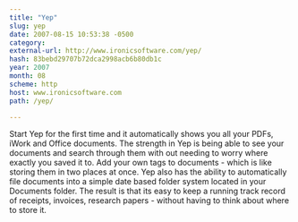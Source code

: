 ```yaml
---
title: "Yep"
slug: yep
date: 2007-08-15 10:53:38 -0500
category: 
external-url: http://www.ironicsoftware.com/yep/
hash: 83bebd29707b72dca2998acb6b80db1c
year: 2007
month: 08
scheme: http
host: www.ironicsoftware.com
path: /yep/

---
```


Start Yep for the first time and it automatically shows you all your PDFs, iWork and Office documents. The strength in Yep is being able to see your documents and search through them with out needing to worry where exactly you saved it to. Add your own tags to documents - which is like storing them in two places at once. Yep also has the ability to automatically file documents into a simple date based folder system located in your Documents folder. The result is that its easy to keep a running track record of receipts, invoices, research papers - without having to think about where to store it.
